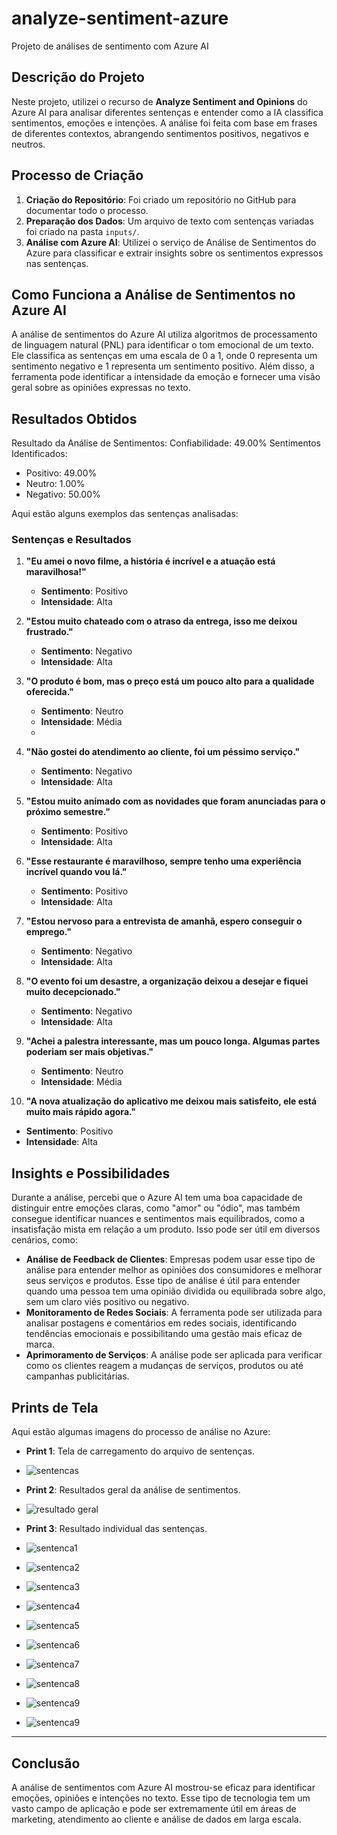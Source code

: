 # analyze-sentiment-azure
Projeto de análises de sentimento com Azure AI

## Descrição do Projeto

Neste projeto, utilizei o recurso de **Analyze Sentiment and Opinions** do Azure AI para analisar diferentes sentenças e entender como a IA classifica sentimentos, emoções e intenções. A análise foi feita com base em frases de diferentes contextos, abrangendo sentimentos positivos, negativos e neutros.

## Processo de Criação

1. **Criação do Repositório**: Foi criado um repositório no GitHub para documentar todo o processo.
2. **Preparação dos Dados**: Um arquivo de texto com sentenças variadas foi criado na pasta `inputs/`.
3. **Análise com Azure AI**: Utilizei o serviço de Análise de Sentimentos do Azure para classificar e extrair insights sobre os sentimentos expressos nas sentenças.

## Como Funciona a Análise de Sentimentos no Azure AI

A análise de sentimentos do Azure AI utiliza algoritmos de processamento de linguagem natural (PNL) para identificar o tom emocional de um texto. Ele classifica as sentenças em uma escala de 0 a 1, onde 0 representa um sentimento negativo e 1 representa um sentimento positivo. Além disso, a ferramenta pode identificar a intensidade da emoção e fornecer uma visão geral sobre as opiniões expressas no texto.

## Resultados Obtidos

Resultado da Análise de Sentimentos:
Confiabilidade: 49.00%
Sentimentos Identificados:
  * Positivo: 49.00%
  * Neutro: 1.00%
  * Negativo: 50.00%

Aqui estão alguns exemplos das sentenças analisadas:

### Sentenças e Resultados

1. **"Eu amei o novo filme, a história é incrível e a atuação está maravilhosa!"**
   - **Sentimento**: Positivo
   - **Intensidade**: Alta

2. **"Estou muito chateado com o atraso da entrega, isso me deixou frustrado."**
   - **Sentimento**: Negativo
   - **Intensidade**: Alta

3. **"O produto é bom, mas o preço está um pouco alto para a qualidade oferecida."**
   - **Sentimento**: Neutro
   - **Intensidade**: Média
   - 
4. **"Não gostei do atendimento ao cliente, foi um péssimo serviço."**
   - **Sentimento**: Negativo
   - **Intensidade**: Alta

5. **"Estou muito animado com as novidades que foram anunciadas para o próximo semestre."**
   - **Sentimento**: Positivo
   - **Intensidade**: Alta

6. **"Esse restaurante é maravilhoso, sempre tenho uma experiência incrível quando vou lá."**
   - **Sentimento**: Positivo
   - **Intensidade**: Alta

7. **"Estou nervoso para a entrevista de amanhã, espero conseguir o emprego."**
   - **Sentimento**: Negativo
   - **Intensidade**: Alta

8. **"O evento foi um desastre, a organização deixou a desejar e fiquei muito decepcionado."**
   - **Sentimento**: Negativo
   - **Intensidade**: Alta
  
9. **"Achei a palestra interessante, mas um pouco longa. Algumas partes poderiam ser mais objetivas."**
   - **Sentimento**: Neutro
   - **Intensidade**: Média
  
10. **"A nova atualização do aplicativo me deixou mais satisfeito, ele está muito mais rápido agora."**
   - **Sentimento**: Positivo
   - **Intensidade**: Alta


## Insights e Possibilidades

Durante a análise, percebi que o Azure AI tem uma boa capacidade de distinguir entre emoções claras, como "amor" ou "ódio", mas também consegue identificar nuances e sentimentos mais equilibrados, como a insatisfação mista em relação a um produto. Isso pode ser útil em diversos cenários, como:

- **Análise de Feedback de Clientes**: Empresas podem usar esse tipo de análise para entender melhor as opiniões dos consumidores e melhorar seus serviços e produtos. Esse tipo de análise é útil para entender quando uma pessoa tem uma opinião dividida ou equilibrada sobre algo, sem um claro viés positivo ou negativo.
- **Monitoramento de Redes Sociais**: A ferramenta pode ser utilizada para analisar postagens e comentários em redes sociais, identificando tendências emocionais e possibilitando uma gestão mais eficaz de marca.
- **Aprimoramento de Serviços**: A análise pode ser aplicada para verificar como os clientes reagem a mudanças de serviços, produtos ou até campanhas publicitárias.

## Prints de Tela

Aqui estão algumas imagens do processo de análise no Azure:

- **Print 1**: Tela de carregamento do arquivo de sentenças.
- ![sentencas](git/images/sentencas.png)
  
- **Print 2**: Resultados geral da análise de sentimentos.
- ![resultado geral](git/images/resultadogeral.png)

- **Print 3**: Resultado individual das sentenças.
- ![sentenca1](git/images/sentenca1.png)
- ![sentenca2](git/images/sentenca2.png)
- ![sentenca3](git/images/sentenca3.png)
- ![sentenca4](git/images/sentenca4.png)
- ![sentenca5](git/images/sentencs5.png)
- ![sentenca6](git/images/sentenca6.png)
- ![sentenca7](git/images/sentenca7.png)
- ![sentenca8](git/images/sentenca8.png)
- ![sentenca9](git/images/sentenca9.png)
- ![sentenca9](git/images/sentenca9.png)

---

## Conclusão

A análise de sentimentos com Azure AI mostrou-se eficaz para identificar emoções, opiniões e intenções no texto. Esse tipo de tecnologia tem um vasto campo de aplicação e pode ser extremamente útil em áreas de marketing, atendimento ao cliente e análise de dados em larga escala.
